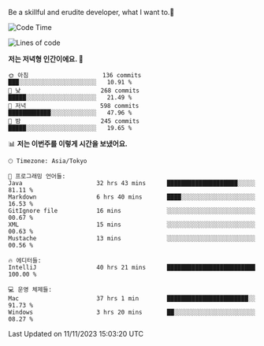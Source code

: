 Be a skillful and erudite developer, what I want to.👶

<!--START_SECTION:waka-->
![Code Time](http://img.shields.io/badge/Code%20Time-114%20hrs%2049%20mins-blue)

![Lines of code](https://img.shields.io/badge/%EC%A0%80%EB%8A%94%20%EC%97%AC%ED%83%9C%EA%B9%8C%EC%A7%80%20-727.4%20thousand%20%EC%A4%84%EC%9D%98%20%EC%BD%94%EB%93%9C%EB%A5%BC%20%EC%9E%91%EC%84%B1%ED%96%88%EC%96%B4%EC%9A%94.-blue)

**저는 저녁형 인간이에요. 🦉** 

```text
🌞 아침                     136 commits         ███░░░░░░░░░░░░░░░░░░░░░░   10.91 % 
🌆 낮　                     268 commits         █████░░░░░░░░░░░░░░░░░░░░   21.49 % 
🌃 저녁                     598 commits         ████████████░░░░░░░░░░░░░   47.96 % 
🌙 밤　                     245 commits         █████░░░░░░░░░░░░░░░░░░░░   19.65 % 
```


📊 **저는 이번주를 이렇게 시간을 보냈어요.** 

```text
🕑︎ Timezone: Asia/Tokyo

💬 프로그래밍 언어들: 
Java                     32 hrs 43 mins      ████████████████████░░░░░   81.11 % 
Markdown                 6 hrs 40 mins       ████░░░░░░░░░░░░░░░░░░░░░   16.53 % 
GitIgnore file           16 mins             ░░░░░░░░░░░░░░░░░░░░░░░░░   00.67 % 
XML                      15 mins             ░░░░░░░░░░░░░░░░░░░░░░░░░   00.63 % 
Mustache                 13 mins             ░░░░░░░░░░░░░░░░░░░░░░░░░   00.56 % 

🔥 에디터들: 
IntelliJ                 40 hrs 21 mins      █████████████████████████   100.00 % 

💻 운영 체제들: 
Mac                      37 hrs 1 min        ███████████████████████░░   91.73 % 
Windows                  3 hrs 20 mins       ██░░░░░░░░░░░░░░░░░░░░░░░   08.27 % 
```


 Last Updated on 11/11/2023 15:03:20 UTC
<!--END_SECTION:waka-->

